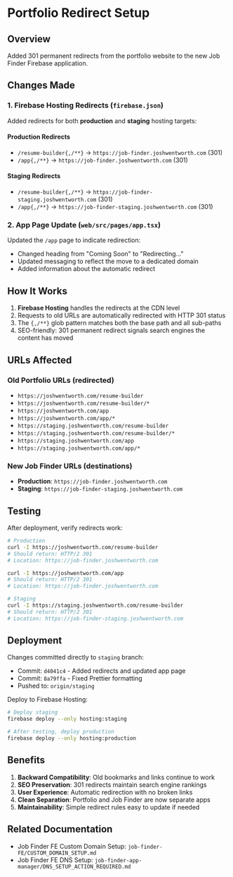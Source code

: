 # Portfolio Redirect Setup

## Overview
Added 301 permanent redirects from the portfolio website to the new Job Finder Firebase application.

## Changes Made

### 1. Firebase Hosting Redirects (`firebase.json`)

Added redirects for both **production** and **staging** hosting targets:

#### Production Redirects
- `/resume-builder{,/**}` → `https://job-finder.joshwentworth.com` (301)
- `/app{,/**}` → `https://job-finder.joshwentworth.com` (301)

#### Staging Redirects  
- `/resume-builder{,/**}` → `https://job-finder-staging.joshwentworth.com` (301)
- `/app{,/**}` → `https://job-finder-staging.joshwentworth.com` (301)

### 2. App Page Update (`web/src/pages/app.tsx`)

Updated the `/app` page to indicate redirection:
- Changed heading from "Coming Soon" to "Redirecting..."
- Updated messaging to reflect the move to a dedicated domain
- Added information about the automatic redirect

## How It Works

1. **Firebase Hosting** handles the redirects at the CDN level
2. Requests to old URLs are automatically redirected with HTTP 301 status
3. The `{,/**}` glob pattern matches both the base path and all sub-paths
4. SEO-friendly: 301 permanent redirect signals search engines the content has moved

## URLs Affected

### Old Portfolio URLs (redirected)
- `https://joshwentworth.com/resume-builder`
- `https://joshwentworth.com/resume-builder/*`
- `https://joshwentworth.com/app`
- `https://joshwentworth.com/app/*`
- `https://staging.joshwentworth.com/resume-builder`
- `https://staging.joshwentworth.com/resume-builder/*`
- `https://staging.joshwentworth.com/app`
- `https://staging.joshwentworth.com/app/*`

### New Job Finder URLs (destinations)
- **Production**: `https://job-finder.joshwentworth.com`
- **Staging**: `https://job-finder-staging.joshwentworth.com`

## Testing

After deployment, verify redirects work:

```bash
# Production
curl -I https://joshwentworth.com/resume-builder
# Should return: HTTP/2 301
# Location: https://job-finder.joshwentworth.com

curl -I https://joshwentworth.com/app
# Should return: HTTP/2 301
# Location: https://job-finder.joshwentworth.com

# Staging
curl -I https://staging.joshwentworth.com/resume-builder
# Should return: HTTP/2 301
# Location: https://job-finder-staging.joshwentworth.com
```

## Deployment

Changes committed directly to `staging` branch:
- Commit: `d4041c4` - Added redirects and updated app page
- Commit: `8a79ffa` - Fixed Prettier formatting
- Pushed to: `origin/staging`

Deploy to Firebase Hosting:
```bash
# Deploy staging
firebase deploy --only hosting:staging

# After testing, deploy production
firebase deploy --only hosting:production
```

## Benefits

1. **Backward Compatibility**: Old bookmarks and links continue to work
2. **SEO Preservation**: 301 redirects maintain search engine rankings
3. **User Experience**: Automatic redirection with no broken links
4. **Clean Separation**: Portfolio and Job Finder are now separate apps
5. **Maintainability**: Simple redirect rules easy to update if needed

## Related Documentation

- Job Finder FE Custom Domain Setup: `job-finder-FE/CUSTOM_DOMAIN_SETUP.md`
- Job Finder FE DNS Setup: `job-finder-app-manager/DNS_SETUP_ACTION_REQUIRED.md`
